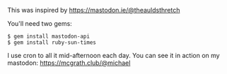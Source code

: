 This was inspired by https://mastodon.ie/@theauldsthretch

You'll need two gems:
```
$ gem install mastodon-api
$ gem install ruby-sun-times
```

I use cron to all it mid-afternoon each day. You can see it in action on my mastodon: https://mcgrath.club/@michael
